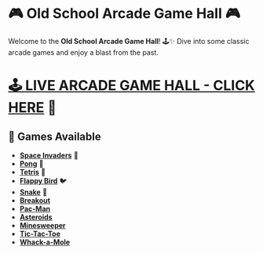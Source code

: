 # 🎮 Old School Arcade Game Hall 🎮

Welcome to the **Old School Arcade Game Hall**! 🕹️✨
Dive into some classic arcade games and enjoy a blast from the past.

# [🕹️ LIVE ARCADE GAME HALL - CLICK HERE](https://sebastianromano.github.io/arcade/) 🎉

## 👾 Games Available

- [**Space Invaders**](https://sebastianromano.github.io/space-invaders/) 🚀
- [**Pong**](https://sebastianromano.github.io/pong/) 🏓
- [**Tetris**](https://sebastianromano.github.io/tetris/) 🔲
- [**Flappy Bird**](https://sebastianromano.github.io/flappy-bird/) 🐦
- [**Snake**](https://sebastianromano.github.io/snake/) 🐍
- [**Breakout**](https://sebastianromano.github.io/breakout/)
- [**Pac-Man**](https://sebastianromano.github.io/pac-man/)
- [**Asteroids**](https://sebastianromano.github.io/asteroids/)
- [**Minesweeper**](https://sebastianromano.github.io/minesweeper/)
- [**Tic-Tac-Toe**](https://sebastianromano.github.io/tic-tac-toe/)
- [**Whack-a-Mole**](https://sebastianromano.github.io/whack-a-mole/)
